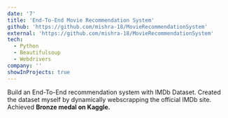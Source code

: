 ```yaml
---
date: '7'
title: 'End-To-End Movie Recommendation System'
github: 'https://github.com/mishra-18/MovieRecommendationSystem'
external: 'https://github.com/mishra-18/MovieRecommendationSystem'
tech:
  - Python
  - Beautifulsoup
  - Webdrivers
company: ''
showInProjects: true
---
```


Build an End-To-End recommendation system with IMDb Dataset. Created the dataset myself by dynamically webscrapping the official IMDb site. Achieved <b>Bronze medal on Kaggle.</b>
